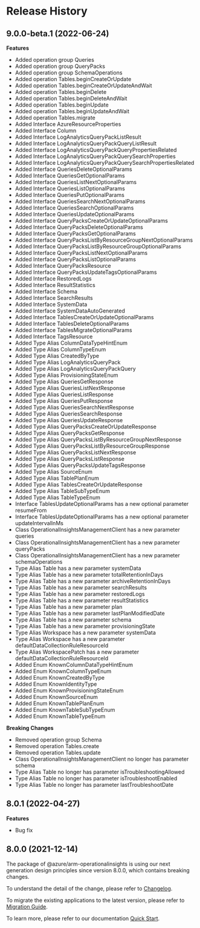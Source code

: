 # Release History
    
## 9.0.0-beta.1 (2022-06-24)
    
**Features**

  - Added operation group Queries
  - Added operation group QueryPacks
  - Added operation group SchemaOperations
  - Added operation Tables.beginCreateOrUpdate
  - Added operation Tables.beginCreateOrUpdateAndWait
  - Added operation Tables.beginDelete
  - Added operation Tables.beginDeleteAndWait
  - Added operation Tables.beginUpdate
  - Added operation Tables.beginUpdateAndWait
  - Added operation Tables.migrate
  - Added Interface AzureResourceProperties
  - Added Interface Column
  - Added Interface LogAnalyticsQueryPackListResult
  - Added Interface LogAnalyticsQueryPackQueryListResult
  - Added Interface LogAnalyticsQueryPackQueryPropertiesRelated
  - Added Interface LogAnalyticsQueryPackQuerySearchProperties
  - Added Interface LogAnalyticsQueryPackQuerySearchPropertiesRelated
  - Added Interface QueriesDeleteOptionalParams
  - Added Interface QueriesGetOptionalParams
  - Added Interface QueriesListNextOptionalParams
  - Added Interface QueriesListOptionalParams
  - Added Interface QueriesPutOptionalParams
  - Added Interface QueriesSearchNextOptionalParams
  - Added Interface QueriesSearchOptionalParams
  - Added Interface QueriesUpdateOptionalParams
  - Added Interface QueryPacksCreateOrUpdateOptionalParams
  - Added Interface QueryPacksDeleteOptionalParams
  - Added Interface QueryPacksGetOptionalParams
  - Added Interface QueryPacksListByResourceGroupNextOptionalParams
  - Added Interface QueryPacksListByResourceGroupOptionalParams
  - Added Interface QueryPacksListNextOptionalParams
  - Added Interface QueryPacksListOptionalParams
  - Added Interface QueryPacksResource
  - Added Interface QueryPacksUpdateTagsOptionalParams
  - Added Interface RestoredLogs
  - Added Interface ResultStatistics
  - Added Interface Schema
  - Added Interface SearchResults
  - Added Interface SystemData
  - Added Interface SystemDataAutoGenerated
  - Added Interface TablesCreateOrUpdateOptionalParams
  - Added Interface TablesDeleteOptionalParams
  - Added Interface TablesMigrateOptionalParams
  - Added Interface TagsResource
  - Added Type Alias ColumnDataTypeHintEnum
  - Added Type Alias ColumnTypeEnum
  - Added Type Alias CreatedByType
  - Added Type Alias LogAnalyticsQueryPack
  - Added Type Alias LogAnalyticsQueryPackQuery
  - Added Type Alias ProvisioningStateEnum
  - Added Type Alias QueriesGetResponse
  - Added Type Alias QueriesListNextResponse
  - Added Type Alias QueriesListResponse
  - Added Type Alias QueriesPutResponse
  - Added Type Alias QueriesSearchNextResponse
  - Added Type Alias QueriesSearchResponse
  - Added Type Alias QueriesUpdateResponse
  - Added Type Alias QueryPacksCreateOrUpdateResponse
  - Added Type Alias QueryPacksGetResponse
  - Added Type Alias QueryPacksListByResourceGroupNextResponse
  - Added Type Alias QueryPacksListByResourceGroupResponse
  - Added Type Alias QueryPacksListNextResponse
  - Added Type Alias QueryPacksListResponse
  - Added Type Alias QueryPacksUpdateTagsResponse
  - Added Type Alias SourceEnum
  - Added Type Alias TablePlanEnum
  - Added Type Alias TablesCreateOrUpdateResponse
  - Added Type Alias TableSubTypeEnum
  - Added Type Alias TableTypeEnum
  - Interface TablesUpdateOptionalParams has a new optional parameter resumeFrom
  - Interface TablesUpdateOptionalParams has a new optional parameter updateIntervalInMs
  - Class OperationalInsightsManagementClient has a new parameter queries
  - Class OperationalInsightsManagementClient has a new parameter queryPacks
  - Class OperationalInsightsManagementClient has a new parameter schemaOperations
  - Type Alias Table has a new parameter systemData
  - Type Alias Table has a new parameter totalRetentionInDays
  - Type Alias Table has a new parameter archiveRetentionInDays
  - Type Alias Table has a new parameter searchResults
  - Type Alias Table has a new parameter restoredLogs
  - Type Alias Table has a new parameter resultStatistics
  - Type Alias Table has a new parameter plan
  - Type Alias Table has a new parameter lastPlanModifiedDate
  - Type Alias Table has a new parameter schema
  - Type Alias Table has a new parameter provisioningState
  - Type Alias Workspace has a new parameter systemData
  - Type Alias Workspace has a new parameter defaultDataCollectionRuleResourceId
  - Type Alias WorkspacePatch has a new parameter defaultDataCollectionRuleResourceId
  - Added Enum KnownColumnDataTypeHintEnum
  - Added Enum KnownColumnTypeEnum
  - Added Enum KnownCreatedByType
  - Added Enum KnownIdentityType
  - Added Enum KnownProvisioningStateEnum
  - Added Enum KnownSourceEnum
  - Added Enum KnownTablePlanEnum
  - Added Enum KnownTableSubTypeEnum
  - Added Enum KnownTableTypeEnum

**Breaking Changes**

  - Removed operation group Schema
  - Removed operation Tables.create
  - Removed operation Tables.update
  - Class OperationalInsightsManagementClient no longer has parameter schema
  - Type Alias Table no longer has parameter isTroubleshootingAllowed
  - Type Alias Table no longer has parameter isTroubleshootEnabled
  - Type Alias Table no longer has parameter lastTroubleshootDate
    
## 8.0.1 (2022-04-27)

**Features**

  - Bug fix

## 8.0.0 (2021-12-14)

The package of @azure/arm-operationalinsights is using our next generation design principles since version 8.0.0, which contains breaking changes.

To understand the detail of the change, please refer to [Changelog](https://aka.ms/js-track2-changelog).

To migrate the existing applications to the latest version, please refer to [Migration Guide](https://aka.ms/js-track2-migration-guide).

To learn more, please refer to our documentation [Quick Start](https://aka.ms/js-track2-quickstart).
